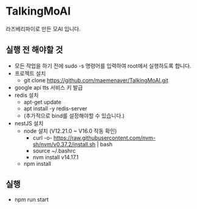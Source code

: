 # TalkingMoAI

라즈베리파이로 만든 모AI 입니다.

## 실행 전 해야할 것

-   모든 작업을 하기 전에 sudo -s 명령어를 입력하여 root에서 실행하도록 합니다.
-   프로젝트 설치
    -   git clone https://github.com/maemenaver/TalkingMoAI.git
-   google api tts 서비스 키 발급
-   redis 설치
    -   apt-get update
    -   apt install -y redis-server
    -   (추가적으로 bind를 설정해야할 수 있습니다.)
-   nestJS 설치
    -   node 설치 (V12.21.0 ~ V16.0 작동 확인)
        -   curl -o- https://raw.githubusercontent.com/nvm-sh/nvm/v0.37.2/install.sh | bash
        -   source ~/.bashrc
        -   nvm install v14.17.1
    -   npm install

## 실행

-   npm run start

